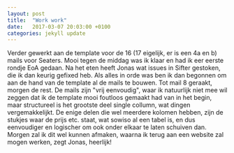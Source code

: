 ```yaml
---
layout: post
title:  "Work work"
date:   2017-03-07 20:03:00 +0100
categories: jekyll update
---
```

Verder gewerkt aan de template voor de 16 (17 eigelijk, er is een 4a en b) mails voor Seaters. Mooi tegen de middag was ik klaar en had ik eer eerste rondje EoA gedaan. Na het eten heeft Jonas wat issues in Sifter gestoken, die ik dan keurig gefixed heb. Als alles in orde was ben ik dan begonnen om aan de hand van de template al de mails te bouwen. Tot mail 8 geraakt, morgen de rest. De mails zijn "vrij eenvoudig", waar ik natuurlijk niet mee wil zeggen dat ik de template mooi foutloos gemaakt had van in het begin, maar structureel is het grootste deel single collumn, wat dingen vergemakkelijkt. De enige delen die wel meerdere kolomen hebben, zijn de stukjes waar de prijs etc. staat, wat sowiso al een tabel is, en dus eenvoudiger en logischer om ook onder elkaar te laten schuiven dan. Morgen zal ik dit wel kunnen afmaken, waarna ik terug aan een website zal mogen werken, zegt Jonas, heerlijk!